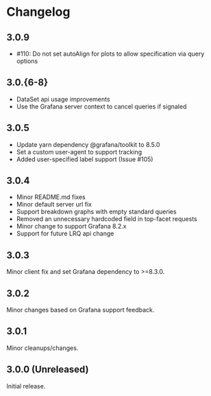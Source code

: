 # Changelog

## 3.0.9

- #110: Do not set autoAlign for plots to allow specification via query options

## 3.0.{6-8}

- DataSet api usage improvements
- Use the Grafana server context to cancel queries if signaled

## 3.0.5

- Update yarn dependency @grafana/toolkit to 8.5.0
- Set a custom user-agent to support tracking
- Added user-specified label support (Issue #105)

## 3.0.4

- Minor README.md fixes
- Minor default server url fix
- Support breakdown graphs with empty standard queries
- Removed an unnecessary hardcoded field in top-facet requests
- Minor change to support Grafana 8.2.x
- Support for future LRQ api change

## 3.0.3

Minor client fix and set Grafana dependency to &gt;=8.3.0.

## 3.0.2

Minor changes based on Grafana support feedback.

## 3.0.1

Minor cleanups/changes.

## 3.0.0 (Unreleased)

Initial release.
